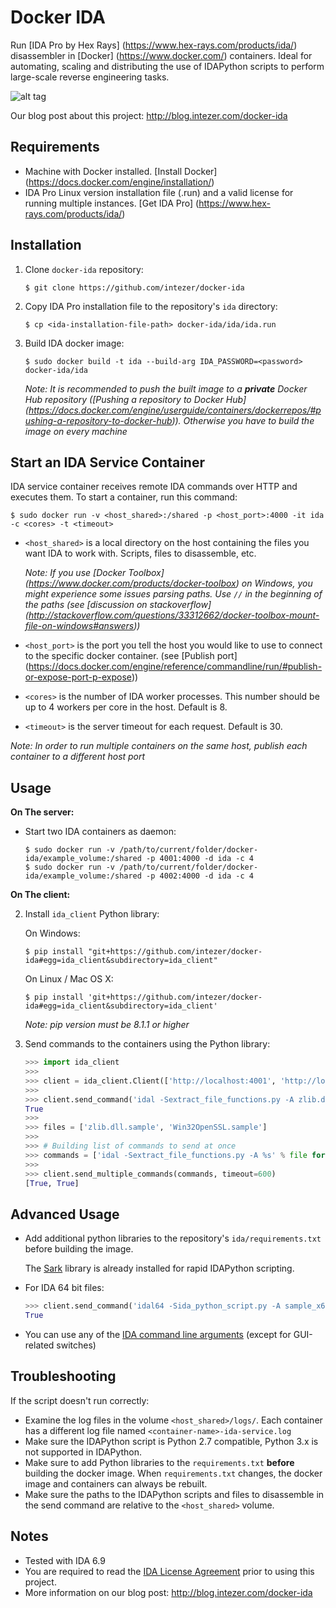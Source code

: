 # Docker IDA
Run [IDA Pro by Hex Rays] (https://www.hex-rays.com/products/ida/) disassembler in [Docker] (https://www.docker.com/) containers.
Ideal for automating, scaling and distributing the use of IDAPython scripts to perform large-scale reverse engineering tasks.


![alt tag](https://raw.githubusercontent.com/intezer/docker-ida/master/media/docker-ida.png)

Our blog post about this project: http://blog.intezer.com/docker-ida

## Requirements
- Machine with Docker installed. [Install Docker] (https://docs.docker.com/engine/installation/)
- IDA Pro Linux version installation file (.run) and a valid license for running multiple instances. [Get IDA Pro] (https://www.hex-rays.com/products/ida/)

## Installation
1. Clone `docker-ida` repository:

    ```
    $ git clone https://github.com/intezer/docker-ida
    ```

2. Copy IDA Pro installation file to the repository's `ida` directory:

    ```
    $ cp <ida-installation-file-path> docker-ida/ida/ida.run
    ```

3. Build IDA docker image:

    ```
    $ sudo docker build -t ida --build-arg IDA_PASSWORD=<password> docker-ida/ida
    ```

    *Note: It is recommended to push the built image to a __private__ Docker Hub repository ([Pushing a repository to Docker Hub] (https://docs.docker.com/engine/userguide/containers/dockerrepos/#pushing-a-repository-to-docker-hub)). Otherwise you have to build the image on every machine*

## Start an IDA Service Container
IDA service container receives remote IDA commands over HTTP and executes them. To start a container, run this command:
```
$ sudo docker run -v <host_shared>:/shared -p <host_port>:4000 -it ida -c <cores> -t <timeout>
```

- `<host_shared>` is a local directory on the host containing the files you want IDA to work with. Scripts, files to disassemble, etc.

   *Note: If you use [Docker Toolbox] (https://www.docker.com/products/docker-toolbox) on Windows, you might experience some issues parsing paths. Use `//` in the beginning of the paths (see [discussion on stackoverflow] (http://stackoverflow.com/questions/33312662/docker-toolbox-mount-file-on-windows#answers))*
- `<host_port>` is the port you tell the host you would like to use to connect to the specific docker container. (see [Publish port] (https://docs.docker.com/engine/reference/commandline/run/#publish-or-expose-port-p-expose))
- `<cores>` is the number of IDA worker processes. This number should be up to 4 workers per core in the host. Default is 8.
- `<timeout>` is the server timeout for each request. Default is 30.

*Note: In order to run multiple containers on the same host, publish each container to a different host port*

## Usage

**On The server:**

- Start two IDA containers as daemon:

    ```
    $ sudo docker run -v /path/to/current/folder/docker-ida/example_volume:/shared -p 4001:4000 -d ida -c 4
    $ sudo docker run -v /path/to/current/folder/docker-ida/example_volume:/shared -p 4002:4000 -d ida -c 4
    ```

**On The client:**

2. Install `ida_client` Python library:

    On Windows:
    ```
    $ pip install "git+https://github.com/intezer/docker-ida#egg=ida_client&subdirectory=ida_client"
    ```

    On Linux / Mac OS X:
    ```
    $ pip install 'git+https://github.com/intezer/docker-ida#egg=ida_client&subdirectory=ida_client'
    ```
    *Note: pip version must be 8.1.1 or higher*

3. Send commands to the containers using the Python library:
    ```python
    >>> import ida_client
    >>>
    >>> client = ida_client.Client(['http://localhost:4001', 'http://localhost:4002'])
    >>>
    >>> client.send_command('idal -Sextract_file_functions.py -A zlib.dll.sample', timeout=600)
    True
    >>>
    >>> files = ['zlib.dll.sample', 'Win32OpenSSL.sample']
    >>>
    >>> # Building list of commands to send at once
    >>> commands = ['idal -Sextract_file_functions.py -A %s' % file for file in files]
    >>>
    >>> client.send_multiple_commands(commands, timeout=600)
    [True, True]
    ```

## Advanced Usage
- Add additional python libraries to the repository's `ida/requirements.txt` before building the image.

  The [Sark](https://github.com/tmr232/Sark) library is already installed for rapid IDAPython scripting.
- For IDA 64 bit files:

    ```python
    >>> client.send_command('idal64 -Sida_python_script.py -A sample_x64.exe', timeout=600)
    True
    ```
- You can use any of the [IDA command line arguments](https://www.hex-rays.com/products/ida/support/idadoc/417.shtml) (except for GUI-related switches)

## Troubleshooting
If the script doesn't run correctly:
- Examine the log files in the volume `<host_shared>/logs/`. Each container has a different log file named `<container-name>-ida-service.log`
- Make sure the IDAPython script is Python 2.7 compatible, Python 3.x is not supported in IDAPython.
- Make sure to add Python libraries to the `requirements.txt` **before** building the docker image. When `requirements.txt` changes, the docker image and containers can always be rebuilt.
- Make sure the paths to the IDAPython scripts and files to disassemble in the send command are relative to the `<host_shared>` volume.

## Notes
- Tested with IDA 6.9
- You are required to read the [IDA License Agreement](https://www.hex-rays.com/products/ida/ida_eula.pdf) prior to using this project.
- More information on our blog post: http://blog.intezer.com/docker-ida
